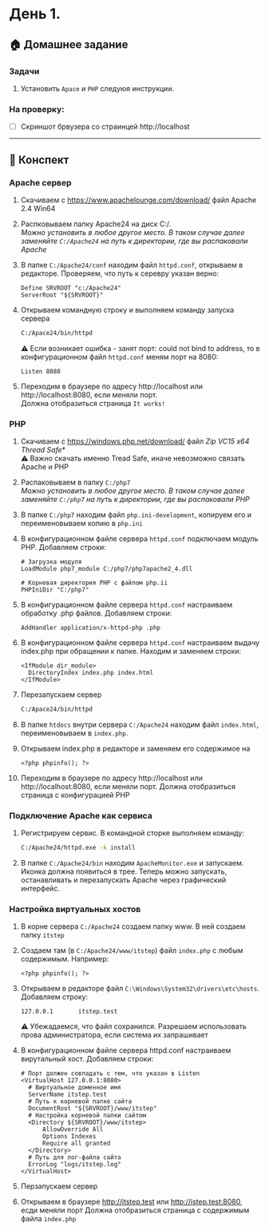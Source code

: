 # День 1. 

## :house: Домашнее задание

### Задачи 

1.  Установить `Apace` и `PHP` следуюя инструкции.

### На проверку:

- [ ] Скриншот брвузера со страинцей http://localhost

---

## :scroll: Конспект

### Apache сервер

1.  Скачиваем c https://www.apachelounge.com/download/ файл Apache 2.4 Win64

1.  Распковываем папку Apache24 на диск C:/.  
    *Можно установить в любое другое место. В таком случае далее заменяйте `C:/Apache24` на путь к директории, где вы распаковали Apache*

1.  В папке `C:/Apache24/conf` находим файл `httpd.conf`, открываем в редакторе. 
    Проверяем, что путь к серевру указан верно:

    ```aconf
    Define SRVROOT "с:/Apache24"
    ServerRoot "${SRVROOT}"
    ```

1.  Открываем командную строку и выполняем команду запуска сервера

    ```bat
    C:/Apace24/bin/httpd
    ```

    :warning: Если возникает ошибка - занят порт: could not bind to address, 
    то в конфигурационном файл `httpd.conf` меням порт на 8080:
    ```aconf
    Listen 8080
    ```

1.  Переходим в браузере по адресу http://localhost или http://localhost:8080, если меняли порт.  
    Должна отобразиться страница `It works!`

### PHP

1.  Скачиваем с https://windows.php.net/download/ файл *Zip VC15 x64 Thread Safe**  
    :warning: Важно скачать именно Tread Safe, иначе невозможно связать Apache и PHP

1.  Распаковываем в папку `C:/php7`  
    *Можно установить в любое другое место. В таком случае далее заменяйте `C:/php7` на путь к директории, где вы распаковали PHP*

1.  В папке `C:/php7` находим файл `php.ini-development`, копируем его и переименовываем копию в `php.ini`

1.  В конфигурационном файле сервера `httpd.conf` подключаем модуль PHP. Добавляем строки:

    ```aconf
    # Загрузка модуля
    LoadModule php7_module C:/php7/php7apache2_4.dll
    
    # Корневая директория PHP c файлом php.ii
    PHPIniDir "C:/php7"
    ```

1.  В конфигурационном файле сервера `httpd.conf` настраиваем обработку .php файлов. Добавляем строки:
    
    ```aconfi
    AddHandler application/x-httpd-php .php
    ```

1.  В конфигурационном файле сервера `httpd.conf` настраиваем выдачу index.php при обращении к папке. Находим и заменяем строки:

    ```aconf
    <IfModule dir_module>
      DirectoryIndex index.php index.html
    </IfModule>
    ```

1.  Перезапускаем сервер
    ```bat
    C:/Apace24/bin/httpd
    ```

1.  В папке `htdocs` внутри сервера `C:/Apache24` находим файл `index.html`, переименовываем в `index.php`.

1.  Открываем index.php в редакторе и заменяем его содержимое на 
    ```HTML+PHP
    <?php phpinfo(); ?>
    ```

1.  Переходим в браузере по адресу http://localhost или http://localhost:8080, если меняли порт. Должна отобразиться страница с конфигурацией PHP

### Подключение Apache как сервиса

1.  Регистрируем сервис. В командной сторке выполняем команду:
    ```bat
    C:/Apache24/httpd.exe -k install
    ```

1.  В папке `C:/Apache24/bin` находим `ApacheMonitor.exe` и запускаем. 
    Иконка должна появиться в трее. Теперь можно запускать, останавливать и перезапускать Apache через графический интерфейс.

### Настройка виртуальных хостов

1.  В корне сервера `C:/Apache24` создаем папку www.
    В ней создаем папку `itstep`

1.  Создаем там (в `C:/Apache24/www/itstep`) файл `index.php` c любым содержимым.
    Например: 
    ```HTML+PHP 
    <?php phpinfo(); ?>
    ```

1.  Открываем в редакторе файл `C:\Windows\System32\drivers\etc\hosts`.
    Добавляем строку:

    ```hosts
    127.0.0.1       itstep.test
    ```

    :warning: Убежадаемся, что файл сохранился. Разрешаем использовать прова администратора, если система их запрашивает

1.  В конфигурационном файле сервера httpd.conf настраиваем вирутальный хост. Добавляем строки:
    
    ```aconf
    # Порт должен совпадать с тем, что указан в Listen
    <VirtualHost 127.0.0.1:8080>
      # Виртуальное доменное имя
      ServerName itstep.test
      # Путь к корневой папке сайта
      DocumentRoot "${SRVROOT}/www/itstep"
      # Настройка корневой папки сайтом
      <Directory ${SRVROOT}/www/itstep>
          AllowOverride All
          Options Indexes
          Require all granted
      </Directory>
      # Путь для лог-файла сайта
      ErrorLog "logs/itstep.log"
    </VirtualHost>
    ```

1.  Перзапускаем сервер

1.  Открываем в браузере http://itstep.test или http://istep.test:8080, есди меняли порт
    Должна отобразиться страница c содержимым файла `index.php`

